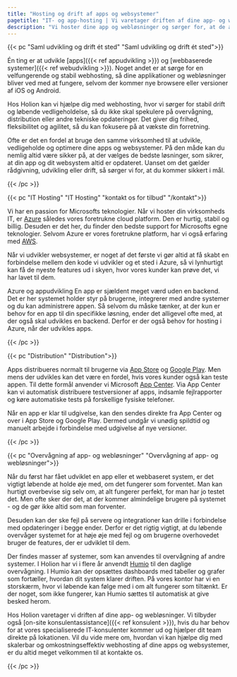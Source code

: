 ```yaml
---
title: "Hosting og drift af apps og websystemer"
pagetitle: "IT- og app-hosting | Vi varetager driften af dine app- og webløsninger"
description: "Vi hoster dine app og webløsninger og sørger for, at de altid er opdateret til nyeste versioner af browsere, Android og iOS."
---
```


{{< pc "Saml udvikling og drift ét sted" "Saml udvikling og drift ét sted">}}

Én ting er at udvikle [apps]({{< ref appudvikling >}}) og [webbaserede systemer]({{< ref webudvikling >}}). Noget andet er at sørge for en velfungerende og stabil webhosting, så dine applikationer og webløsninger bliver ved med at fungere, selvom der kommer nye browsere eller versioner af iOS og Android.

Hos Holion kan vi hjælpe dig med webhosting, hvor vi sørger for stabil drift og løbende vedligeholdelse, så du ikke skal spekulere på overvågning, distribution eller andre tekniske opdateringer. Det giver dig frihed, fleksibilitet og agilitet, så du kan fokusere på at vækste din forretning.

Ofte er det en fordel at bruge den samme virksomhed til at udvikle, vedligeholde og optimere dine apps og websystemer. På den måde kan du nemlig altid være sikker på, at der vælges de bedste løsninger, som sikrer, at din app og dit websystem altid er opdateret. Uanset om det gælder rådgivning, udvikling eller drift, så sørger vi for, at du kommer sikkert i mål.

{{< /pc >}}

{{< pc "IT Hosting" "IT Hosting" "kontakt os for tilbud" "/kontakt">}}

Vi har en passion for Microsofts teknologier. Når vi hoster din virksomheds IT, er [Azure](https://azure.com) således vores foretrukne cloud platform. Den er hurtig, stabil og billig. Desuden er det her, du finder den bedste support for Microsofts egne teknologier. Selvom Azure er vores foretrukne platform, har vi også erfaring med [AWS](https://aws.com).

Når vi udvikler websystemer, er noget af det første vi gør altid at få skabt en forbindelse mellem den kode vi udvikler og et sted i Azure, så vi lynhurtigt kan få de nyeste features ud i skyen, hvor vores kunder kan prøve det, vi har lavet til dem. 

Azure og appudvikling
En app er sjældent meget værd uden en backend. Det er her systemet holder styr på brugerne, integrerer med andre systemer og du kan administrere appen. Så selvom du måske tænker, at der kun er behov for en app til din specifikke løsning, ender det alligevel ofte med, at der også skal udvikles en backend. Derfor er der også behov for hosting i Azure, når der udvikles apps.

{{< /pc >}}

{{< pc "Distribution" "Distribution">}}


Apps distribueres normalt til brugerne via [App Store](https://www.apple.com/ios/app-store/) og [Google Play](https://play.google.com). Men mens der udvikles kan det være en fordel, hvis vores kunder også kan teste appen. Til dette formål anvender vi Microsoft [App Center](https://appcenter.ms). Via App Center kan vi automatisk distribuere testversioner af apps, indsamle fejlrapporter og køre automatiske tests på forskellige fysiske telefoner.

Når en app er klar til udgivelse, kan den sendes direkte fra App Center og over i App Store og Google Play. Dermed undgår vi unødig spildtid og manuelt arbejde i forbindelse med udgivelse af nye versioner.

{{< /pc >}}

{{< pc "Overvågning af app- og webløsninger" "Overvågning af app- og webløsninger">}}

Når du først har fået udviklet en app eller et webbaseret system, er det vigtigt løbende at holde øje med, om det fungerer som forventet. Man kan hurtigt overbevise sig selv om, at alt fungerer perfekt, for man har jo testet det. Men ofte sker der det, at der kommer almindelige brugere på systemet - og de gør ikke altid som man forventer. 

Desuden kan der ske fejl på servere og integrationer kan drille i forbindelse med opdateringer i begge ender. Derfor er det rigtig vigtigt, at du løbende overvåger systemet for at høje øje med fejl og om brugerne overhovedet bruger de features, der er udviklet til dem.

Der findes masser af systemer, som kan anvendes til overvågning af andre systemer. I Holion har vi i flere år anvendt [Humio](https://humio.com) til den daglige overvågning. I Humio kan der opsættes dashboards med tabeller og grafer som fortæller, hvordan dit system klarer driften. På vores kontor har vi en storskærm, hvor vi løbende kan følge med i om alt fungerer som tiltænkt. Er der noget, som ikke fungerer, kan Humio sættes til automatisk at give besked herom. 

Hos Holion varetager vi driften af dine app- og webløsninger. Vi tilbyder også [on-site konsulentassistance]({{< ref konsulent >}}), hvis du har behov for at vores specialiserede IT-konsulenter kommer ud og hjælper dit team direkte på lokationen. Vil du vide mere om, hvordan vi kan hjælpe dig med skalerbar og omkostningseffektiv webhosting af dine apps og websystemer, er du altid meget velkommen til at kontakte os. 

{{< /pc >}}
